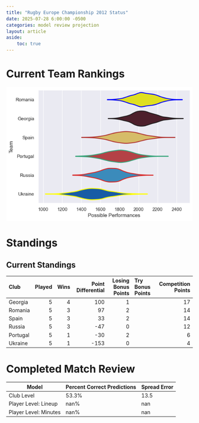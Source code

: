 ```yaml
---  
title: "Rugby Europe Championship 2012 Status"  
date: 2025-07-28 6:00:00 -0500  
categories: model review projection  
layout: article  
aside:  
    toc: true  
---
```

# Current Team Rankings


![Club Rankings](plots/rankings_Rugby_Europe_Championship_2012.png)
# Standings

## Current Standings


| Club     |   Played |   Wins |   Point Differential |   Losing Bonus Points | Try Bonus Points   |   Competition Points |
|:---------|---------:|-------:|---------------------:|----------------------:|:-------------------|---------------------:|
| Georgia  |        5 |      4 |                  100 |                     1 |                    |                   17 |
| Romania  |        5 |      3 |                   97 |                     2 |                    |                   14 |
| Spain    |        5 |      3 |                   33 |                     2 |                    |                   14 |
| Russia   |        5 |      3 |                  -47 |                     0 |                    |                   12 |
| Portugal |        5 |      1 |                  -30 |                     2 |                    |                    6 |
| Ukraine  |        5 |      1 |                 -153 |                     0 |                    |                    4 |



# Completed Match Review


| Model | Percent Correct Predictions | Spread Error |
| ------ | ------ | ------ |
| Club Level | 53.3% | 13.5 |
| Player Level: Lineup | nan% | nan |
| Player Level: Minutes | nan% | nan |


